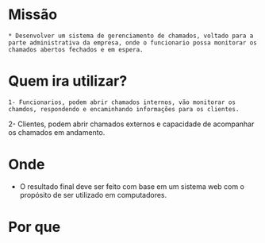 # Missão
```
* Desenvolver um sistema de gerenciamento de chamados, voltado para a parte administrativa da empresa, onde o funcionario possa monitorar os chamados abertos fechados e em espera.
```
# Quem ira utilizar?
```
1- Funcionarios, podem abrir chamados internos, vão monitorar os chamdos, respondendo e encaminhando informações para os clientes.
```
2- Clientes, podem abrir chamados externos e capacidade de acompanhar os chamados em andamento.

# Onde
* O resultado final deve ser feito com base em um sistema web com o propósito de ser utilizado em computadores.

# Por que
